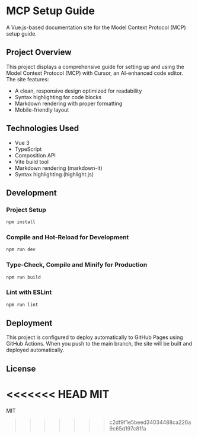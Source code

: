 # MCP Setup Guide

A Vue.js-based documentation site for the Model Context Protocol (MCP) setup guide.

## Project Overview

This project displays a comprehensive guide for setting up and using the Model Context Protocol (MCP) with Cursor, an AI-enhanced code editor. The site features:

- A clean, responsive design optimized for readability
- Syntax highlighting for code blocks
- Markdown rendering with proper formatting
- Mobile-friendly layout

## Technologies Used

- Vue 3
- TypeScript
- Composition API
- Vite build tool
- Markdown rendering (markdown-it)
- Syntax highlighting (highlight.js)

## Development

### Project Setup

```sh
npm install
```

### Compile and Hot-Reload for Development

```sh
npm run dev
```

### Type-Check, Compile and Minify for Production

```sh
npm run build
```

### Lint with ESLint

```sh
npm run lint
```

## Deployment

This project is configured to deploy automatically to GitHub Pages using GitHub Actions. When you push to the main branch, the site will be built and deployed automatically.

## License

<<<<<<< HEAD
MIT
=======
MIT
>>>>>>> c2df9f1e5beed34034488ca226a9c65d197c81fa
